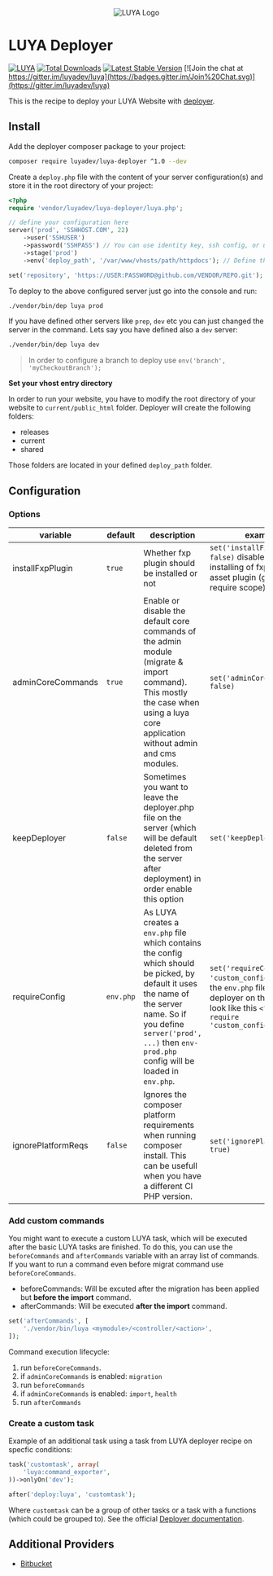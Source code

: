 <p align="center">
  <img src="https://raw.githubusercontent.com/luyadev/luya/master/docs/logo/luya-logo-0.2x.png" alt="LUYA Logo"/>
</p>

# LUYA Deployer

[![LUYA](https://img.shields.io/badge/Powered%20by-LUYA-brightgreen.svg)](https://luya.io)
[![Total Downloads](https://poser.pugx.org/luyadev/luya-deployer/downloads)](https://packagist.org/packages/luyadev/luya-deployer)
[![Latest Stable Version](https://poser.pugx.org/luyadev/luya-deployer/v/stable)](https://packagist.org/packages/luyadev/luya-deployer)
[![Join the chat at https://gitter.im/luyadev/luya](https://badges.gitter.im/Join%20Chat.svg)](https://gitter.im/luyadev/luya)

This is the recipe to deploy your LUYA Website with [deployer](http://deployer.org).

## Install

Add the deployer composer package to your project:

```sh
composer require luyadev/luya-deployer ^1.0 --dev
```

Create a `deploy.php` file with the content of your server configuration(s) and store it in the root directory of your project:

```php
<?php
require 'vendor/luyadev/luya-deployer/luya.php';

// define your configuration here
server('prod', 'SSHHOST.COM', 22)
    ->user('SSHUSER')
    ->password('SSHPASS') // You can use identity key, ssh config, or username/password to auth on the server.
    ->stage('prod')
    ->env('deploy_path', '/var/www/vhosts/path/httpdocs'); // Define the base path to deploy your project to.

set('repository', 'https://USER:PASSWORD@github.com/VENDOR/REPO.git');
```

To deploy to the above configured server just go into the console and run:

```sh
./vendor/bin/dep luya prod
```

If you have defined other servers like `prep`, `dev` etc you can just changed the server in the command. Lets say you have defined also a `dev` server:

```sh
./vendor/bin/dep luya dev
```

> In order to configure a branch to deploy use `env('branch', 'myCheckoutBranch');`

**Set your vhost entry directory**

In order to run your website, you have to modify the root directory of your website to `current/public_html` folder. Deployer will create the following folders:

- releases
- current
- shared

Those folders are located in your defined `deploy_path` folder.

## Configuration

### Options

| variable           | default   | description                                                                                                                                                                                                                       | example                                                                                                                                                              |
| ------------------ | --------- | --------------------------------------------------------------------------------------------------------------------------------------------------------------------------------------------------------------------------------- | -------------------------------------------------------------------------------------------------------------------------------------------------------------------- |
| installFxpPlugin   | `true`    | Whether fxp plugin should be installed or not                                                                                                                                                                                     | `set('installFxpPlugin', false)` disable auto installing of fxp composer asset plugin (global require scope).                                                        |
| adminCoreCommands  | `true`    | Enable or disable the default core commands of the admin module (migrate & import command). This mostly the case when using a luya core application without admin and cms modules.                                                | `set('adminCoreCommands', false)`                                                                                                                                    |
| keepDeployer       | `false`   | Sometimes you want to leave the deployer.php file on the server (which will be default deleted from the server after deployment) in order enable this option                                                                      | `set('keepDeployer', true)`                                                                                                                                          |
| requireConfig      | `env.php` | As LUYA creates a `env.php` file which contains the config which should be picked, by default it uses the name of the server name. So if you define `server('prod', ...)` then `env-prod.php` config will be loaded in `env.php`. | `set('requireConfig', 'custom_config');` Now the `env.php` file created by deployer on the server will look like this `<?php return require 'custom_config.php'; ?>` |
| ignorePlatformReqs | `false`   | Ignores the composer platform requirements when running composer install. This can be usefull when you have a different CI PHP version.                                                                                           | `set('ignorePlatformReqs', true)`                                                                                                                                    |

### Add custom commands

You might want to execute a custom LUYA task, which will be executed after the basic LUYA tasks are finished. To do this, you can use the `beforeCommands` and `afterCommands` variable with an array list of commands. If you want to run a command even before migrat command use `beforeCoreCommands`.

- beforeCommands: Will be excuted after the migration has been applied but **before the import** command.
- afterCommands: Will be executed **after the import** command.

```php
set('afterCommands', [
    './vendor/bin/luya <mymodule>/<controller/<action>',
]);
```

Command execution lifecycle:

1. run `beforeCoreCommands`.
2. if `adminCoreCommands` is enabled: `migration`
3. run `beforeCommands`
4. if `adminCoreCommands` is enabled: `import`, `health`
5. run `afterCommands`

### Create a custom task

Example of an additional task using a task from LUYA deployer recipe on specfic conditions:

```php
task('customtask', array(
    'luya:command_exporter',
))->onlyOn('dev');

after('deploy:luya', 'customtask');
```

Where `customtask` can be a group of other tasks or a task with a functions (which could be grouped to). See the official [Deployer documentation](http://deployer.org/docs/tasks).

## Additional Providers

- [Bitbucket](docs/bitbucket.md)
